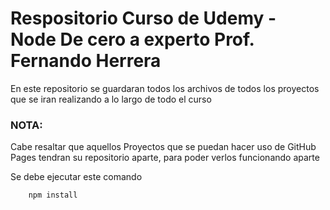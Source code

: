 # Respositorio Curso de Udemy - Node De cero a experto Prof. Fernando Herrera

<p> En este repositorio se guardaran todos los archivos de todos los proyectos que se iran realizando
a lo largo de todo el curso </p>

### NOTA:

Cabe resaltar que aquellos Proyectos que se puedan hacer uso de GitHub Pages tendran su repositorio aparte,
para poder verlos funcionando aparte


<span>Se debe ejecutar este comando</span>

```
    npm install
```
